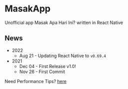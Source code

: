 # MasakApp
Unofficial app Masak Apa Hari Ini? written in React Native

## News
- 2022
  - Aug 21 - Updating React Native to `v0.69.4`
- 2021
  - Dec 04 - First Release v1.0!
  - Nov 26 - First Commit

Need Performance Tips? [here](optimizeTips.md)